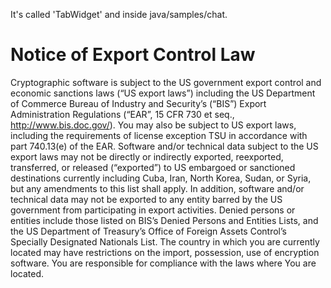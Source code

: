 It's called 'TabWidget' and inside java/samples/chat.


Notice of Export Control Law  
============================
Cryptographic software is subject to the US government export control and
economic sanctions laws (“US export laws”) including the US Department of
Commerce Bureau of Industry and Security’s (“BIS”) Export Administration
Regulations (“EAR”, 15 CFR 730 et seq., http://www.bis.doc.gov/).  You may
also be subject to US export laws, including the requirements of license
exception TSU in accordance with part 740.13(e) of the EAR.  Software
and/or technical data subject to the US export laws may not be directly or
indirectly exported, reexported, transferred, or released (“exported”) to
US embargoed or sanctioned destinations currently including Cuba, Iran,
North Korea, Sudan, or Syria, but any amendments to this list shall apply.
In addition, software and/or technical data may not be exported to any
entity barred by the US government from participating in export activities.
Denied persons or entities include those listed on BIS’s Denied Persons and
Entities Lists, and the US Department of Treasury’s Office of Foreign
Assets Control’s Specially Designated Nationals List.  The country in which
you are currently located may have restrictions on the import, possession,
use of encryption software. You are responsible for compliance with the
laws where You are located.
